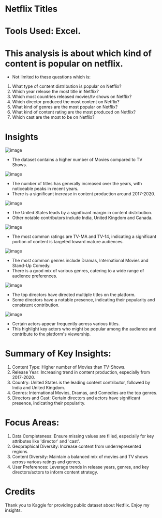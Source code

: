 # Netflix Titles
# Tools Used: Excel.
# This analysis is about which kind of content is popular on netflix.
* Not limited to these questions which is:
1. What type of content distribution is popular on Netflix?
2. Which year release the most title in Netflix?
3. Which most countries released movies/tv shows on Netflix?
4. Which director produced the most content on Netflix?
5. What kind of genres are the most popular on Netflix?
6. What kind of content rating are the most produced on Netflix?
7. Which cast are the most to be on Netflix?

# Insights
![image](https://github.com/arif95-byte/netflix_titles/assets/75437274/21534935-d3b4-43e2-99a3-6bb3e76b3eb6)
- The dataset contains a higher number of Movies compared to TV Shows.

![image](https://github.com/arif95-byte/netflix_titles/assets/75437274/b0c51eb7-5f43-4ffc-b7f9-803efca9820c)
- The number of titles has generally increased over the years, with noticeable peaks in recent years.
- There is a significant increase in content production around 2017-2020.

![image](https://github.com/arif95-byte/netflix_titles/assets/75437274/e49145d7-0df3-4e7c-bba8-f79892bd007b)
- The United States leads by a significant margin in content distribution.
- Other notable contributors include India, United Kingdom and Canada.

![image](https://github.com/arif95-byte/netflix_titles/assets/75437274/b4c110f1-04c2-4afa-b38d-c7f24fa959e0)
- The most common ratings are TV-MA and TV-14, indicating a significant portion of content is targeted toward mature audiences.

![image](https://github.com/arif95-byte/netflix_titles/assets/75437274/ff6dd4fc-07d2-40b4-851f-177a328ac920)
- The most common genres include Dramas, International Movies and Stand-Up Comedy.
- There is a good mix of various genres, catering to a wide range of audience preferences.

![image](https://github.com/arif95-byte/netflix_titles/assets/75437274/082c23cd-bd99-4009-8b1c-507f20c2af73)
- The top directors have directed multiple titles on the platform.
- Some directors have a notable presence, indicating their popularity and consistent contribution.

![image](https://github.com/arif95-byte/netflix_titles/assets/75437274/4ab4fb13-cb38-404f-80d2-132cc6252b97)
- Certain actors appear frequently across various titles.
- This highlight key actors who might be popular among the audience and contribute to the platform's viewership.

# Summary of Key Insights:
1. Content Type: Higher number of Movies than TV-Shows.
2. Release Year: Increasing trend in content production, especially from 2017-2020.
3. Country: United States is the leading content contributor, followed by India and United Kingdom.
4. Genres: International Movies, Dramas, and Comedies are the top genres.
5. Directors and Cast: Certain directors and actors have significant presence, indicating their popularity.

# Focus Areas:
1. Data Completeness: Ensure missing values are filled, especially for key attributes like 'director' and 'cast'.
2. Geopraphical Diversity: Increase content from underrepresented regions.
3. Content Diversity: Maintain a balanced mix of movies and TV shows across various ratings and genres.
4. User Preferences: Leverage trends in release years, genres, and key directors/actors to inform content strategy.

# Credits
Thank you to Kaggle for providing public dataset about Netflix. Enjoy my insights.
